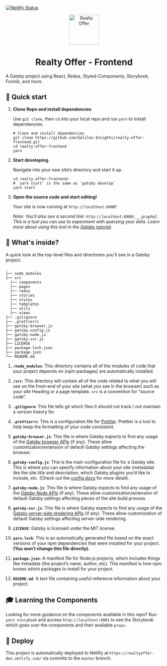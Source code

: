 [![Netlify Status](https://api.netlify.com/api/v1/badges/a421b0d7-a2bc-4ca8-8b1c-ae050c947b33/deploy-status)](https://app.netlify.com/sites/realtyoffer-dev/deploys)

<p align="center">
  <a href="https://realtyoffer-dev.netlify.com/">
    <img alt="Realty Offer" src="https://realtyoffer-dev.netlify.com/icons/icon-96x96.png" width="96px" />
  </a>
</p>
<h1 align="center">
  Realty Offer - Frontend
</h1>

A Gatsby project using React, Redux, Styled-Components, Storybook, Formik, and more.

## 🚀 Quick start

1.  **Clone Repo and install dependencies**

    Use `git clone`, then `cd` into your local repo and run `yarn` to install dependencies.

    ```shell
    # Clone and install dependencies
    git clone https://github.com/Galileo-Insights/realty-offer-frontend.git
    cd realty-offer-frontend
    yarn
    ```

1.  **Start developing.**

    Navigate into your new site’s directory and start it up.

    ```shell
    cd realty-offer-frontend/
    # `yarn start` is the same as `gatsby develop`
    yarn start 
    ```

1.  **Open the source code and start editing!**

    Your site is now running at `http://localhost:8000`!

    _Note: You'll also see a second link: _`http://localhost:8000/___graphql`_. This is a tool you can use to experiment with querying your data. Learn more about using this tool in the [Gatsby tutorial](https://www.gatsbyjs.org/tutorial/part-five/#introducing-graphiql)._

## 🧐 What's inside?

A quick look at the top-level files and directories you'll see in a Gatsby project.

    .
    ├── node_modules
    ├── src
      ├── components
      ├── pages
      ├── redux
      ├── stories
      ├── styles
      ├── templates
      ├── utils
      ├── views
    ├── .gitignore
    ├── .prettierrc
    ├── gatsby-browser.js
    ├── gatsby-config.js
    ├── gatsby-node.js
    ├── gatsby-ssr.js
    ├── LICENSE
    ├── package-lock.json
    ├── package.json
    └── README.md

1.  **`/node_modules`**: This directory contains all of the modules of code that your project depends on (npm packages) are automatically installed.

2.  **`/src`**: This directory will contain all of the code related to what you will see on the front-end of your site (what you see in the browser) such as your site Heading or a page template. `src` is a convention for “source code”.

3.  **`.gitignore`**: This file tells git which files it should not track / not maintain a version history for.

4.  **`.prettierrc`**: This is a configuration file for [Prettier](https://prettier.io/). Prettier is a tool to help keep the formatting of your code consistent.

5.  **`gatsby-browser.js`**: This file is where Gatsby expects to find any usage of the [Gatsby browser APIs](https://www.gatsbyjs.org/docs/browser-apis/) (if any). These allow customization/extension of default Gatsby settings affecting the browser.

6.  **`gatsby-config.js`**: This is the main configuration file for a Gatsby site. This is where you can specify information about your site (metadata) like the site title and description, which Gatsby plugins you’d like to include, etc. (Check out the [config docs](https://www.gatsbyjs.org/docs/gatsby-config/) for more detail).

7.  **`gatsby-node.js`**: This file is where Gatsby expects to find any usage of the [Gatsby Node APIs](https://www.gatsbyjs.org/docs/node-apis/) (if any). These allow customization/extension of default Gatsby settings affecting pieces of the site build process.

8.  **`gatsby-ssr.js`**: This file is where Gatsby expects to find any usage of the [Gatsby server-side rendering APIs](https://www.gatsbyjs.org/docs/ssr-apis/) (if any). These allow customization of default Gatsby settings affecting server-side rendering.

9.  **`LICENSE`**: Gatsby is licensed under the MIT license.

10. **`yarn.lock`**: This is an automatically generated file based on the exact versions of your npm dependencies that were installed for your project. **(You won’t change this file directly).**

11. **`package.json`**: A manifest file for Node.js projects, which includes things like metadata (the project’s name, author, etc). This manifest is how npm knows which packages to install for your project.

12. **`README.md`**: A text file containing useful reference information about your project.

## 🎓 Learning the Components

Looking for more guidance on the components available in this repo? Run `yarn storybook` and access `http://localhost:8001` to see the Storybook which goes over the components and their available `props`.


## 💫 Deploy

This project is automatically deployed to Netlify at `https://realtyoffer-dev.netlify.com/` via commits to the `master` branch.


